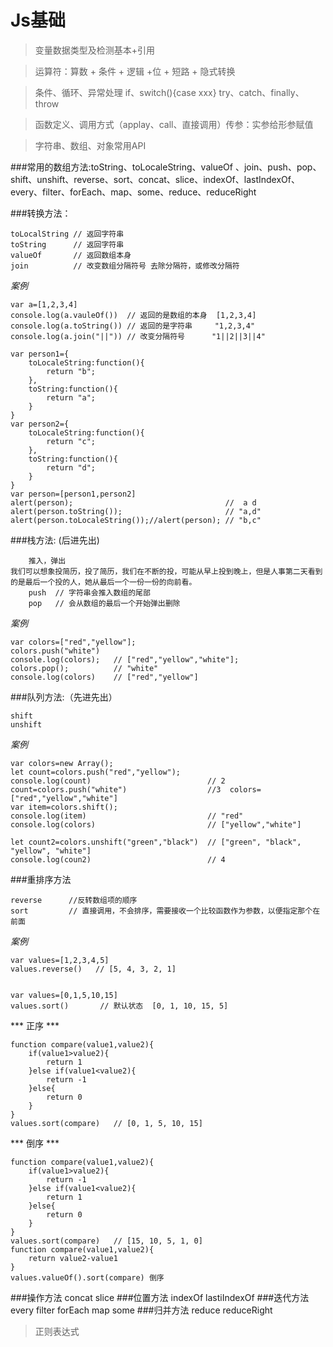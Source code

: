 # Js基础 
> 变量数据类型及检测基本+引用

> 运算符：算数 + 条件 + 逻辑 +位 + 短路 + 隐式转换

> 条件、循环、异常处理 if、switch(){case xxx} try、catch、finally、throw

> 函数定义、调用方式（applay、call、直接调用）传参：实参给形参赋值

> 字符串、数组、对象常用API
    
###常用的数组方法:toString、toLocaleString、valueOf 、join、push、pop、shift、unshift、reverse、sort、concat、slice、indexOf、lastIndexOf、every、filter、forEach、map、some、reduce、reduceRight

###转换方法：

    toLocalString // 返回字符串
    toString      // 返回字符串
    valueOf       // 返回数组本身
    join          // 改变数组分隔符号 去除分隔符，或修改分隔符

*案例*

    var a=[1,2,3,4]
    console.log(a.vauleOf())  // 返回的是数组的本身  [1,2,3,4]
    console.log(a.toString()) // 返回的是字符串     "1,2,3,4"
    console.log(a.join("||")) // 改变分隔符号      "1||2||3||4"

    var person1={
        toLocaleString:function(){
            return "b";
        },
        toString:function(){
            return "a";
        }
    }
    var person2={
        toLocaleString:function(){
            return "c";
        },
        toString:function(){
            return "d";
        }
    }
    var person=[person1,person2]
    alert(person);                                  //  a d
    alert(person.toString());                       // "a,d"
    alert(person.toLocaleString());//alert(person); // "b,c"

###栈方法: (后进先出)

        推入，弹出  
    我们可以想象投简历，投了简历，我们在不断的投，可能从早上投到晚上，但是人事第二天看到的是最后一个投的人，她从最后一个一份一份的向前看。
        push  // 字符串会推入数组的尾部
        pop   // 会从数组的最后一个开始弹出删除

*案例*

    var colors=["red","yellow"];
    colors.push("white")
    console.log(colors);   // ["red","yellow","white"];
    colors.pop();          // "white"
    console.log(colors)    // ["red","yellow"]

###队列方法:（先进先出）

    shift 
    unshift

*案例*

    var colors=new Array();
    let count=colors.push("red","yellow");
    console.log(count)                          // 2
    count=colors.push("white")                  //3  colors=["red","yellow","white"]
    var item=colors.shift();
    console.log(item)                           // "red"  
    console.log(colors)                         // ["yellow","white"]

    let count2=colors.unshift("green","black")  // ["green", "black", "yellow", "white"]
    console.log(coun2)                          // 4

###重排序方法

    reverse      //反转数组项的顺序
    sort         // 直接调用，不会排序，需要接收一个比较函数作为参数，以便指定那个在前面

*案例*

    var values=[1,2,3,4,5]
    values.reverse()   // [5, 4, 3, 2, 1]


    var values=[0,1,5,10,15]
    values.sort()       // 默认状态  [0, 1, 10, 15, 5]

*** 正序 ***

    function compare(value1,value2){ 
        if(value1>value2){
            return 1
        }else if(value1<value2){
            return -1
        }else{
            return 0
        }
    }
    values.sort(compare)   // [0, 1, 5, 10, 15]

*** 倒序 ***

    function compare(value1,value2){  
        if(value1>value2){
            return -1
        }else if(value1<value2){
            return 1
        }else{
            return 0
        }
    }
    values.sort(compare)   // [15, 10, 5, 1, 0]
    function compare(value1,value2){
        return value2-value1
    }
    values.valueOf().sort(compare) 倒序
###操作方法
    concat
    slice
###位置方法
    indexOf
    lastiIndexOf
###迭代方法
    every
    filter
    forEach
    map
    some
###归并方法
    reduce
    reduceRight

> 正则表达式 

